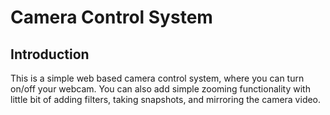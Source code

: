 # Camera Control System

## Introduction
This is a simple web based camera control system, where you can turn on/off your webcam. You can also add simple zooming functionality with little bit of adding filters, taking snapshots, and mirroring the camera video.

